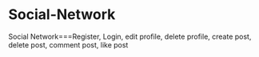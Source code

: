 # Social-Network
Social Network===Register, Login, edit profile, delete profile, create post, delete post, comment post, like post
